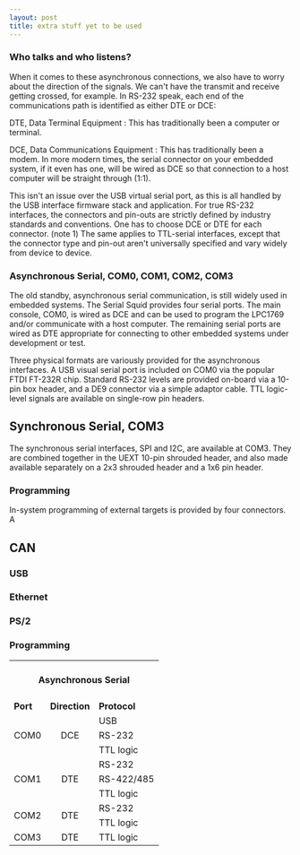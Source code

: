 ```yaml
---
layout: post
title: extra stuff yet to be used
---
```


### Who talks and who listens?

When it comes to these asynchronous connections, we also have to worry about the direction of the signals.  We can't have the transmit and receive getting crossed, for example.  In RS-232 speak, each end of the communications path is identified as either DTE or DCE:

DTE, Data Terminal Equipment 
: This has traditionally been a computer or terminal.

DCE, Data Communications Equipment
: This has traditionally been a modem.  In more modern times, the serial connector on your embedded system, if it even has one, will be wired as DCE so that connection to a host computer will be straight through (1:1).

This isn't an issue over the USB virtual serial port, as this is all handled by the USB interface firmware stack and application.  For true RS-232 interfaces, the connectors and pin-outs are strictly defined by industry standards and conventions.  One has to choose DCE or DTE for each connector. (note 1)  The same applies to TTL-serial interfaces, except that the connector type and pin-out aren't universally specified and vary widely from device to device.


### Asynchronous Serial, COM0, COM1, COM2, COM3

The old standby, asynchronous serial communication, is still widely used in embedded systems.  The Serial Squid provides four serial ports.  The main console, COM0, is wired as DCE and can be used to program the LPC1769 and/or communicate with a host computer.  The remaining serial ports are wired as DTE appropriate for connecting to other embedded systems under development or test.  

Three physical formats are variously provided for the asynchronous interfaces.  A USB visual serial port is included on COM0 via the popular FTDI FT-232R chip.  Standard RS-232 levels are provided on-board via a 10-pin box header, and a DE9 connector via a simple adaptor cable.  TTL logic-level signals are available on single-row pin headers.

## Synchronous Serial, COM3

The synchronous serial interfaces, SPI and I2C, are available at COM3.  They are combined together in the UEXT 10-pin shrouded header, and also made available separately on a 2x3 shrouded header and a 1x6 pin header.

### Programming

In-system programming of external targets is provided by four connectors.  A 

## CAN

### USB

### Ethernet

### PS/2

### Programming



<table>
<tr>
  <td style="text-align:center" colspan="3"><h4>Asynchronous Serial</h4></td>
</tr>
<tr> 
  <td style="text-align:left"><b>Port</b></td> 
  <td style="text-align:center"><b>Direction</b></td> 
  <td style="text-align:left"><b>Protocol</b></td> 
</tr>
<tr> 
  <td style="text-align:left" rowspan="3">COM0</td> 
  <td style="text-align:center" rowspan="3">DCE</td> 
  <td style="text-align:left">USB</td> 
</tr>
<tr> 
  <td style="text-align:left">RS-232</td> 
</tr>
<tr> 
  <td style="text-align:left">TTL logic</td> 
</tr>
<tr> 
  <td style="text-align:left" rowspan="3">COM1</td> 
  <td style="text-align:center" rowspan="3">DTE</td> 
  <td style="text-align:left">RS-232</td> 
</tr>
<tr> 
  <td style="text-align:left">RS-422/485</td> 
</tr>
<tr> 
  <td style="text-align:left">TTL logic</td> 
</tr>
<tr> 
  <td style="text-align:left" rowspan="2">COM2</td> 
  <td style="text-align:center" rowspan="2">DTE</td> 
  <td style="text-align:left">RS-232</td> 
</tr>
<tr> 
  <td style="text-align:left">TTL logic</td> 
</tr>
<tr> 
  <td style="text-align:left" rowspan="2">COM3</td> 
  <td style="text-align:center" rowspan="2">DTE</td> 
  <td style="text-align:left">TTL logic</td> 
</tr>
</table>
